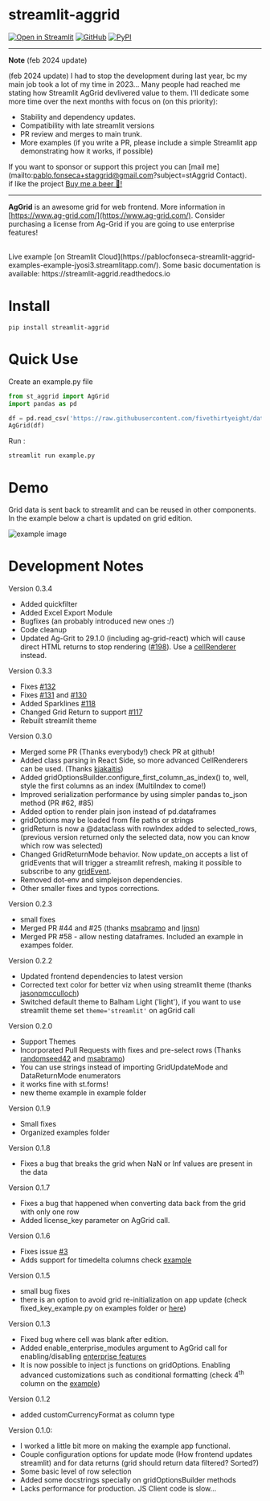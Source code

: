 # streamlit-aggrid

[![Open in Streamlit][share_badge]][share_link] [![GitHub][github_badge]][github_link] [![PyPI][pypi_badge]][pypi_link]

---

**Note** (feb 2024 update)

(feb 2024 update)
I had to stop the development during last year, bc my main job took a lot of my time in 2023... Many people had 
reached me stating how Streamlit AgGrid devlivered value to them. I'll dedicate some more time over the next months
with focus on (on this priority):
- Stability and dependency updates.
- Compatibility with late streamlit versions
- PR review and merges to main trunk.
- More examples (if you write a PR, please include a simple Streamlit app demonstrating how it works, if possible)


If you want to sponsor or support this project you can [mail me](mailto:pablo.fonseca+staggrid@gmail.com?subject=stAggrid Contact).   
if like the project [Buy me a beer 🍺!](https://www.paypal.com/donate?hosted_button_id=8HGLA4JZBYFPQ)

---

**AgGrid** is an awesome grid for web frontend. More information in [https://www.ag-grid.com/](https://www.ag-grid.com/). Consider purchasing a license from Ag-Grid if you are going to use enterprise features!



<br>
Live example [on Streamlit Cloud](https://pablocfonseca-streamlit-aggrid-examples-example-jyosi3.streamlitapp.com/). Some basic documentation is available: https://streamlit-aggrid.readthedocs.io

# Install

```
pip install streamlit-aggrid

```

# Quick Use

Create an example.py file

```python
from st_aggrid import AgGrid
import pandas as pd

df = pd.read_csv('https://raw.githubusercontent.com/fivethirtyeight/data/master/airline-safety/airline-safety.csv')
AgGrid(df)
```

Run :

```shell
streamlit run example.py
```

# Demo

Grid data is sent back to streamlit and can be reused in other components. In the example below a chart is updated on grid edition.

![example image](https://github.com/PablocFonseca/streamlit-aggrid/raw/main/group_selection_example.gif)

# Development Notes

Version 0.3.4

- Added quickfilter
- Added Excel Export Module
- Bugfixes (an probably introduced new ones :/)
- Code cleanup
- Updated Ag-Grit to 29.1.0 (including ag-grid-react) which will cause direct HTML returns to stop rendering ([#198](https://github.com/PablocFonseca/streamlit-aggrid/issues/198)). Use a [cellRenderer](https://www.ag-grid.com/javascript-data-grid/component-cell-renderer/) instead.

Version 0.3.3

- Fixes [#132](https://github.com/PablocFonseca/streamlit-aggrid/issues/132)
- Fixes [#131](https://github.com/PablocFonseca/streamlit-aggrid/issues/131) and [#130](https://github.com/PablocFonseca/streamlit-aggrid/issues/130)
- Added Sparklines [#118](https://github.com/PablocFonseca/streamlit-aggrid/issues/118)
- Changed Grid Return to support [#117](https://github.com/PablocFonseca/streamlit-aggrid/issues/117)
- Rebuilt streamlit theme

Version 0.3.0

- Merged some PR (Thanks everybody!) check PR at github!
- Added class parsing in React Side, so more advanced CellRenderers can be used. (Thanks [kjakaitis](https://github.com/kjakaitis))
- Added gridOptionsBuilder.configure_first_column_as_index() to, well, style the first columns as an index (MultiIndex to come!)
- Improved serialization performance by using simpler pandas to_json method (PR #62, #85)
- Added option to render plain json instead of pd.dataframes
- gridOptions may be loaded from file paths or strings
- gridReturn is now a @dataclass with rowIndex added to selected_rows, (previous version returned only the selected data, now you can know which row was selected)
- Changed GridReturnMode behavior. Now update_on accepts a list of gridEvents that will trigger a streamlit refresh, making it possible to subscribe to any [gridEvent](https://www.ag-grid.com/javascript-data-grid/grid-events/).
- Removed dot-env and simplejson dependencies.
- Other smaller fixes and typos corrections.

Version 0.2.3

- small fixes
- Merged PR #44 and #25 (thanks [msabramo](https://github.com/msabramo) and [ljnsn](https://github.com/ljnsn))
- Merged PR #58 - allow nesting dataframes. Included an example in exampes folder.

Version 0.2.2

- Updated frontend dependencies to latest version
- Corrected text color for better viz when using streamlit theme (thanks [jasonpmcculloch](https://github.com/jasonpmcculloch))
- Switched default theme to Balham Light ('light'), if you want to use streamlit theme set `theme='streamlit'` on agGrid call

Version 0.2.0

- Support Themes
- Incorporated Pull Requests with fixes and pre-select rows (Thanks [randomseed42](https://github.com/randomseed42) and [msabramo](https://github.com/msabramo))
- You can use strings instead of importing GridUpdateMode and DataReturnMode enumerators
- it works fine with st.forms!
- new theme example in example folder

Version 0.1.9

- Small fixes
- Organized examples folder

Version 0.1.8

- Fixes a bug that breaks the grid when NaN or Inf values are present in the data

Version 0.1.7

- Fixes a bug that happened when converting data back from the grid with only one row
- Added license_key parameter on AgGrid call.

Version 0.1.6

- Fixes issue [#3](https://github.com/PablocFonseca/streamlit-aggrid/issues/3)
- Adds support for timedelta columns check [example][share_link]

Version 0.1.5

- small bug fixes
- there is an option to avoid grid re-initialization on app update (check fixed_key_example.py on examples folder or [here](https://share.streamlit.io/pablocfonseca/streamlit-aggrid/main/examples/fixed_key_example.py))

Version 0.1.3

- Fixed bug where cell was blank after edition.
- Added enable_enterprise_modules argument to AgGrid call for enabling/disabling [enterprise features](https://www.ag-grid.com/documentation/javascript/licensing/)
- It is now possible to inject js functions on gridOptions. Enabling advanced customizations such as conditional formatting (check 4<sup>th</sup> column on the [example](share_link))

Version 0.1.2

- added customCurrencyFormat as column type

Version 0.1.0:

- I worked a little bit more on making the example app functional.
- Couple configuration options for update mode (How frontend updates streamlit) and for data returns (grid should return data filtered? Sorted?)
- Some basic level of row selection
- Added some docstrings specially on gridOptionsBuilder methods
- Lacks performance for production. JS Client code is slow...

[share_badge]: https://static.streamlit.io/badges/streamlit_badge_black_white.svg
[share_link]: https://share.streamlit.io/pablocfonseca/streamlit-aggrid/main/examples/example.py
[github_badge]: https://badgen.net/badge/icon/GitHub?icon=github&color=black&label
[github_link]: https://github.com/PablocFonseca/streamlit-aggrid
[pypi_badge]: https://badgen.net/pypi/v/streamlit-aggrid?icon=pypi&color=black&label?
[pypi_link]: https://www.pypi.org/project/streamlit-aggrid/

